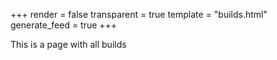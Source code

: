 +++
render = false
transparent = true
template = "builds.html"
generate_feed = true
+++

This is a page with all builds
